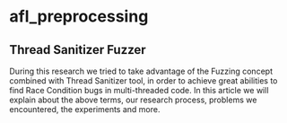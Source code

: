 # afl_preprocessing

## Thread Sanitizer Fuzzer
During this research we tried to take advantage of the Fuzzing concept combined with Thread Sanitizer tool, in order to achieve great abilities to find Race Condition bugs in multi-threaded code. In this article we will explain about the above terms, our research process, problems we encountered, the experiments and more.

